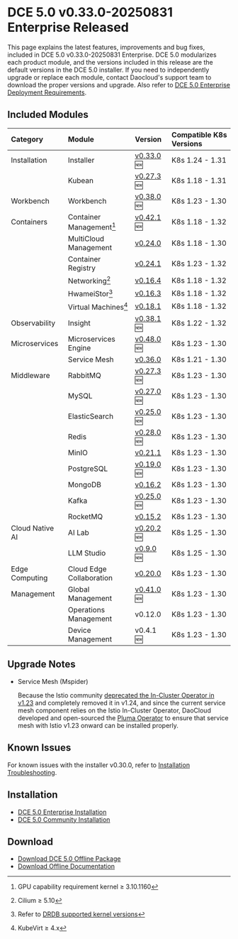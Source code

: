 # DCE 5.0 v0.33.0-20250831 Enterprise Released

This page explains the latest features, improvements and bug fixes, included
in DCE 5.0 v0.33.0-20250831 Enterprise. DCE 5.0 modularizes each product module,
and the versions included in this release are the default versions
in the DCE 5.0 installer. If you need to independently upgrade or replace each module, contact
Daocloud's support team to download the proper versions and upgrade. Also refer to
[DCE 5.0 Enterprise Deployment Requirements](../../install/commercial/deploy-requirements.md).

## Included Modules

| Category | Module | Version | Compatible K8s Versions |
| :--- | :---- | :--- | :------------ |
| Installation | Installer | [v0.33.0](../../install/release-notes.md#v0330) :new: | K8s 1.24 - 1.31 |
| | Kubean | [v0.27.3](https://github.com/kubean-io/kubean/releases) :new: | K8s 1.18 - 1.31 |
| Workbench | Workbench | [v0.38.0](../../amamba/intro/release-notes.md#v0380) :new: | K8s 1.23 - 1.30 |
| Containers | Container Management[^1] | [v0.42.1](../../kpanda/intro/release-notes.md#v0421) :new: | K8s 1.18 - 1.32 |
| | MultiCloud Management | [v0.24.0](../../kairship/intro/release-notes.md#v0240) | K8s 1.18 - 1.30 |
| | Container Registry | [v0.24.1](../../kangaroo/intro/release-notes.md#v0240) | K8s 1.23 - 1.32 |
| | Networking[^2] | [v0.16.4](../../network/intro/release-notes.md#v0164) | K8s 1.18 - 1.32 |
| | HwameiStor[^3] | [v0.16.3](../../storage/hwameistor/release-notes.md#v0163) | K8s 1.18 - 1.32 |
| | Virtual Machines[^4] | [v0.18.1](../../virtnest/intro/release-notes.md#v0181) | K8s 1.18 - 1.32 |
| Observability | Insight | [v0.38.1](../../insight/intro/release-notes.md#v0381) :new: | K8s 1.22 - 1.32 |
| Microservices | Microservices Engine | [v0.48.0](../../skoala/intro/release-notes.md#v0480) :new: | K8s 1.23 - 1.30 |
| | Service Mesh | [v0.36.0](../../mspider/intro/release-notes.md#v0360) | K8s 1.21 - 1.30 |
| Middleware | RabbitMQ | [v0.27.3](../../middleware/rabbitmq/release-notes.md#v0273) :new: | K8s 1.23 - 1.30 |
| | MySQL | [v0.27.0](../../middleware/mysql/release-notes.md#v0270) :new: | K8s 1.23 - 1.30 |
| | ElasticSearch | [v0.25.0](../../middleware/elasticsearch/release-notes.md#v0250) :new: | K8s 1.23 - 1.30 |
| | Redis | [v0.28.0](../../middleware/redis/release-notes.md#v0280) :new: | K8s 1.23 - 1.30 |
| | MinIO | [v0.21.1](../../middleware/minio/release-notes.md#v0211) | K8s 1.23 - 1.30 |
| | PostgreSQL | [v0.19.0](../../middleware/postgresql/release-notes.md#v0190) :new: | K8s 1.23 - 1.30 |
| | MongoDB | [v0.16.2](../../middleware/mongodb/release-notes.md#v0162) | K8s 1.23 - 1.30 |
| | Kafka | [v0.25.0](../../middleware/kafka/release-notes.md#v0250) :new: | K8s 1.23 - 1.30 |
| | RocketMQ | [v0.15.2](../../middleware/rocketmq/release-notes.md#v0152) | K8s 1.23 - 1.30 |
| Cloud Native AI| AI Lab | [v0.20.2](../../baize/intro/release-notes.md#v0202) :new: | K8s 1.25 - 1.30 |
| | LLM Studio | [v0.9.0](../../baize/intro/release-notes.md#v090) :new: | K8s 1.25 - 1.30 |
| Edge Computing | Cloud Edge Collaboration | [v0.20.0](../../kant/intro/release-notes.md#v0200) | K8s 1.23 - 1.30 |
| Management | Global Management | [v0.41.0](../../ghippo/intro/release-notes.md#v0410) :new: | K8s 1.23 - 1.30 |
| | Operations Management | v0.12.0 | K8s 1.23 - 1.30 |
| | Device Management | v0.4.1 :new: | K8s 1.23 - 1.30 |

[^1]: GPU capability requirement kernel ≥ 3.10.1160
[^2]: Cilium ≥ 5.10
[^3]: Refer to [DRDB supported kernel versions](../../storage/hwameistor/intro/drbd-support.md)
[^4]: KubeVirt ≥ 4.x

## Upgrade Notes

- Service Mesh (Mspider)

    Because the Istio community
    [deprecated the In-Cluster Operator in v1.23](https://istio.io/latest/zh/blog/2024/in-cluster-operator-deprecation-announcement/)
    and completely removed it in v1.24, and since the current service mesh component relies on the Istio In-Cluster Operator,
    DaoCloud developed and open-sourced the [Pluma Operator](https://github.com/pluma-tools/pluma-operator)
    to ensure that service mesh with Istio v1.23 onward can be installed properly.

## Known Issues

For known issues with the installer v0.30.0, refer to [Installation Troubleshooting](../../install/faq.md).

## Installation

- [DCE 5.0 Enterprise Installation](../../install/commercial/deploy-arch.md)
- [DCE 5.0 Community Installation](../../install/community/resources.md)

## Download

- [Download DCE 5.0 Offline Package](../../download/index.md)
- [Download Offline Documentation](../../download/index.md#download-offline-documentation)

